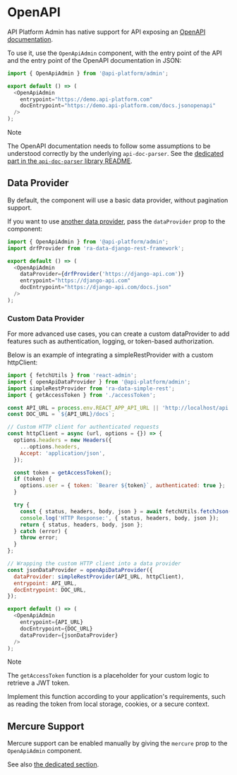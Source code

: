 # OpenAPI

API Platform Admin has native support for API exposing an [OpenAPI documentation](https://www.openapis.org/).

To use it, use the `OpenApiAdmin` component, with the entry point of the API and the entry point of the OpenAPI documentation in JSON:

```javascript
import { OpenApiAdmin } from '@api-platform/admin';

export default () => (
  <OpenApiAdmin
    entrypoint="https://demo.api-platform.com"
    docEntrypoint="https://demo.api-platform.com/docs.jsonopenapi"
  />
);
```

> [!NOTE]
>
> The OpenAPI documentation needs to follow some assumptions to be understood correctly by the underlying `api-doc-parser`.
> See the [dedicated part in the `api-doc-parser` library README](https://github.com/api-platform/api-doc-parser#openapi-support).

## Data Provider

By default, the component will use a basic data provider, without pagination support.

If you want to use [another data provider](https://marmelab.com/react-admin/DataProviderList.html), pass the `dataProvider` prop to the component:

```javascript
import { OpenApiAdmin } from '@api-platform/admin';
import drfProvider from 'ra-data-django-rest-framework';

export default () => (
  <OpenApiAdmin
    dataProvider={drfProvider('https://django-api.com')}
    entrypoint="https://django-api.com"
    docEntrypoint="https://django-api.com/docs.json"
  />
);
```

### Custom Data Provider

For more advanced use cases, you can create a custom dataProvider to add features such as authentication, 
logging, or token-based authorization. 

Below is an example of integrating a simpleRestProvider with a custom httpClient:

```javascript
import { fetchUtils } from 'react-admin';
import { openApiDataProvider } from '@api-platform/admin';
import simpleRestProvider from 'ra-data-simple-rest';
import { getAccessToken } from './accessToken';

const API_URL = process.env.REACT_APP_API_URL || 'http://localhost/api';
const DOC_URL = `${API_URL}/docs`;

// Custom HTTP client for authenticated requests
const httpClient = async (url, options = {}) => {
  options.headers = new Headers({
    ...options.headers,
    Accept: 'application/json',
  });

  const token = getAccessToken();
  if (token) {
    options.user = { token: `Bearer ${token}`, authenticated: true };
  }

  try {
    const { status, headers, body, json } = await fetchUtils.fetchJson(url, options);
    console.log('HTTP Response:', { status, headers, body, json });
    return { status, headers, body, json };
  } catch (error) {
    throw error;
  }
};

// Wrapping the custom HTTP client into a data provider
const jsonDataProvider = openApiDataProvider({
  dataProvider: simpleRestProvider(API_URL, httpClient),
  entrypoint: API_URL,
  docEntrypoint: DOC_URL,
});

export default () => (
  <OpenApiAdmin
    entrypoint={API_URL}
    docEntrypoint={DOC_URL}
    dataProvider={jsonDataProvider}
  />
);

```

> [!NOTE]
>
> The `getAccessToken` function is a placeholder for your custom logic to retrieve a JWT token. 
> 
>Implement this function according to your application's requirements, such as reading the token from local storage, 
> cookies, or a secure context.

## Mercure Support

Mercure support can be enabled manually by giving the `mercure` prop to the `OpenApiAdmin` component.

See also [the dedicated section](real-time-mercure.md).
